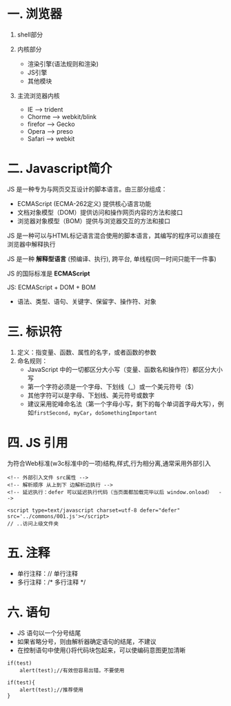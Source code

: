# 一. 浏览器

1. shell部分

2. 内核部分
    - 渲染引擎(语法规则和渲染)
    - JS引擎
    - 其他模块
    
3. 主流浏览器内核
    - IE --> trident
    - Chorme --> webkit/blink
    - firefor --> Gecko
    - Opera --> preso
    - Safari --> webkit

# 二. Javascript简介

JS 是一种专为与网页交互设计的脚本语言。由三部分组成：

- ECMAScript  (ECMA-262定义)  提供核心语言功能
- 文档对象模型（DOM）提供访问和操作网页内容的方法和接口
- 浏览器对象模型（BOM）提供与浏览器交互的方法和接口

JS 是一种可以与HTML标记语言混合使用的脚本语言，其编写的程序可以直接在浏览器中解释执行

JS 是一种 **解释型语言** (预编译、执行), 跨平台, 单线程(同一时间只能干一件事)

JS 的国际标准是 **ECMAScript**

JS: ECMAScript + DOM + BOM

- 语法、类型、语句、关键字、保留字、操作符、对象

# 三. 标识符

1. 定义：指变量、函数、属性的名字，或者函数的参数
2. 命名规则：
    - JavaScript 中的一切都区分大小写（变量、函数名和操作符）都区分大小写
    - 第一个字符必须是一个字母、下划线（_）或一个美元符号（$）
    - 其他字符可以是字母、下划线、美元符号或数字
    - 建议采用驼峰命名法（第一个字母小写，剩下的每个单词首字母大写），例如`firstSecond`，`myCar`，`doSomethingImportant`

# 四. JS 引用

为符合Web标准(w3c标准中的一项)结构,样式,行为相分离,通常采用外部引入

```
<!-- 外部引入文件 src属性 -->
<!-- 解析顺序 从上到下 边解析边执行 -->
<!-- 延迟执行：defer 可以延迟执行代码（当页面都加载完毕以后 window.onload）  -->

<script type=text/javascript charset=utf-8 defer="defer" src='../commons/001.js'></script>
// ..访问上级文件夹
```
# 五. 注释

- 单行注释：// 单行注释
- 多行注释：/* 多行注释 */

# 六. 语句

- JS 语句以一个分号结尾
- 如果省略分号，则由解析器确定语句的结尾，不建议
- 在控制语句中使用{}将代码块包起来，可以使编码意图更加清晰

```JS
if(test)
	alert(test);//有效但容易出错，不要使用

if(test){
	alert(test);//推荐使用
}
```
